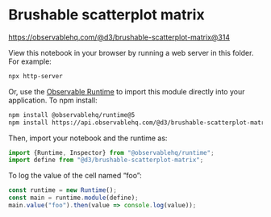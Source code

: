 # Brushable scatterplot matrix

https://observablehq.com/@d3/brushable-scatterplot-matrix@314

View this notebook in your browser by running a web server in this folder. For
example:

~~~sh
npx http-server
~~~

Or, use the [Observable Runtime](https://github.com/observablehq/runtime) to
import this module directly into your application. To npm install:

~~~sh
npm install @observablehq/runtime@5
npm install https://api.observablehq.com/@d3/brushable-scatterplot-matrix@314.tgz?v=3
~~~

Then, import your notebook and the runtime as:

~~~js
import {Runtime, Inspector} from "@observablehq/runtime";
import define from "@d3/brushable-scatterplot-matrix";
~~~

To log the value of the cell named “foo”:

~~~js
const runtime = new Runtime();
const main = runtime.module(define);
main.value("foo").then(value => console.log(value));
~~~
